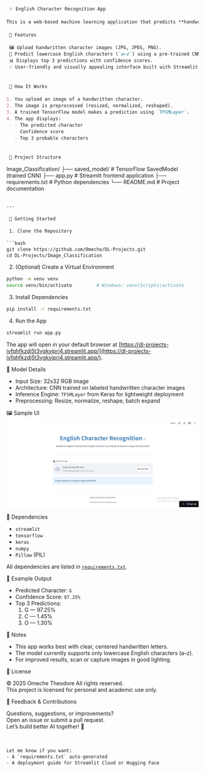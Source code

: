 ```markdown
 ✨ English Character Recognition App

This is a web-based machine learning application that predicts **handwritten English characters (a–z) from images. It utilizes a TensorFlow deep learning model for prediction and https://dl-projects-ivfqhfkzdj5t3vgkyjprj4.streamlit.app/Streamlit for an interactive, modern frontend.

 📌 Features

 🖼 Upload handwritten character images (JPG, JPEG, PNG).
 🧠 Predict lowercase English characters (`a–z`) using a pre-trained CNN.
 📊 Displays top 3 predictions with confidence scores.
 💡 User-friendly and visually appealing interface built with Streamlit.


 🧠 How It Works

1. You upload an image of a handwritten character.
2. The image is preprocessed (resized, normalized, reshaped).
3. A trained TensorFlow model makes a prediction using `TFSMLayer`.
4. The app displays:
   - The predicted character
   - Confidence score
   - Top 3 probable characters


 📁 Project Structure

```
Image_Classification/
├── saved_model/                # TensorFlow SavedModel (trained CNN)
├── app.py                      # Streamlit frontend application
├── requirements.txt            # Python dependencies
└── README.md                   # Project documentation
```

---

 🚀 Getting Started

 1. Clone the Repository

```bash
git clone https://github.com/Omeche/DL-Projects.git
cd DL-Projects/Image_Classification
```

 2. (Optional) Create a Virtual Environment

```bash
python -m venv venv
source venv/bin/activate         # Windows: venv\Scripts\activate
```

 3. Install Dependencies

```bash
pip install -r requirements.txt
```

 4. Run the App

```bash
streamlit run app.py
```

The app will open in your default browser at [https://dl-projects-ivfqhfkzdj5t3vgkyjprj4.streamlit.app/](https://dl-projects-ivfqhfkzdj5t3vgkyjprj4.streamlit.app/).

 🔧 Model Details

- Input Size: 32x32 RGB image
- Architecture: CNN trained on labeled handwritten character images
- Inference Engine: `TFSMLayer` from Keras for lightweight deployment
- Preprocessing: Resize, normalize, reshape, batch expand


 🖼 Sample UI
<img src="screenshot.png" alt="App Screenshot" width="600">


 🧩 Dependencies

- `streamlit`
- `tensorflow`
- `keras`
- `numpy`
- `Pillow` (PIL)

All dependencies are listed in [`requirements.txt`](requirements.txt).


 📌 Example Output

- Predicted Character: `G`
- Confidence Score: `97.25%`
- Top 3 Predictions:
  1. G — 97.25%  
  2. C — 1.45%  
  3. O — 1.30%


 📌 Notes

- This app works best with clear, centered handwritten letters.
- The model currently supports only lowercase English characters (a–z).
- For improved results, scan or capture images in good lighting.


 📄 License

© 2025 Omeche Theodore 
All rights reserved.  
This project is licensed for personal and academic use only.


 💬 Feedback & Contributions

Questions, suggestions, or improvements?  
Open an issue or submit a pull request.  
Let’s build better AI together! 🤝
```


Let me know if you want:
- A `requirements.txt` auto-generated
- A deployment guide for Streamlit Cloud or Hugging Face


